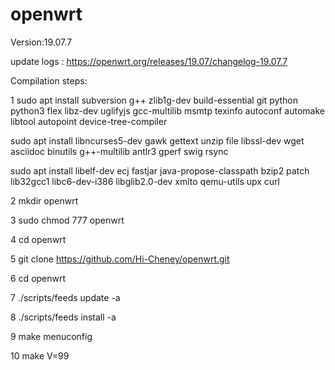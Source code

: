 openwrt
=
Version:19.07.7

update logs : https://openwrt.org/releases/19.07/changelog-19.07.7

Compilation steps:

1 sudo apt install subversion g++ zlib1g-dev build-essential git python python3 flex libz-dev uglifyjs gcc-multilib msmtp texinfo autoconf automake libtool autopoint device-tree-compiler

sudo apt install libncurses5-dev gawk gettext unzip file libssl-dev wget asciidoc binutils g++-multilib antlr3 gperf swig rsync

sudo apt install libelf-dev ecj fastjar java-propose-classpath bzip2 patch lib32gcc1 libc6-dev-i386 libglib2.0-dev xmlto qemu-utils upx curl

2 mkdir openwrt

3 sudo chmod 777 openwrt

4 cd openwrt

5 git clone https://github.com/Hi-Cheney/openwrt.git

6 cd openwrt

7 ./scripts/feeds update -a

8 ./scripts/feeds install -a

9 make menuconfig

10 make V=99

